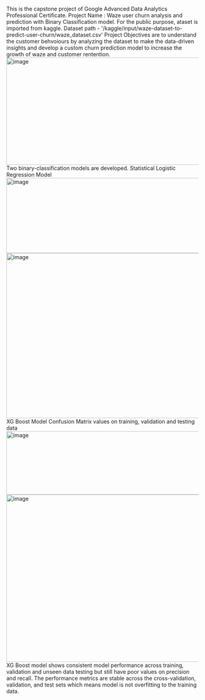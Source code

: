 This is the capstone project of Google Advanced Data Analytics Professional Certificate.
Project Name : Waze user churn analysis and prediction with Binary Classification model.
For the public purpose, ataset is imported from kaggle. 
Dataset path - '/kaggle/input/waze-dataset-to-predict-user-churn/waze_dataset.csv'
Project Objectives are to understand the customer behvoiours by analyzing the dataset to make the data-driven insights and develop a custom churn prediction model to increase the growth of waze and customer rentention.
<img width="527" height="281" alt="image" src="https://github.com/user-attachments/assets/b2518773-957b-43c5-af0b-21d1ca025645" />
Two binary-classification models are developed. 
Statistical Logistic Regression Model
<img width="564" height="197" alt="image" src="https://github.com/user-attachments/assets/1b8e0682-4a21-43ed-896a-86bd63e71f8f" />
<img width="565" height="432" alt="image" src="https://github.com/user-attachments/assets/2729d2c8-4813-4dcd-aab4-7aec6ba4c87c" />
XG Boost Model 
Confusion Matrix values on training, validation and testing data
<img width="527" height="166" alt="image" src="https://github.com/user-attachments/assets/05425875-9c05-4e03-85a0-0d2ded4a175d" />
<img width="565" height="438" alt="image" src="https://github.com/user-attachments/assets/787b4369-f9ee-4cfd-9d1d-0a3549cdd1cd" />
XG Boost model shows consistent model performance across training, validation and unseen data testing but still have poor values on precision and recall. The performance metrics are stable across the cross-validation, validation, and test sets which means model is not overfitting to the training data.



